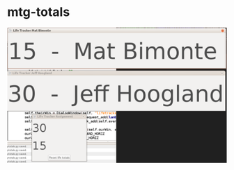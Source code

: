 # mtg-totals

![alt text](https://raw.githubusercontent.com/JeffHoogland/mtg-totals/master/screenshot.png "MTG Totals") 
